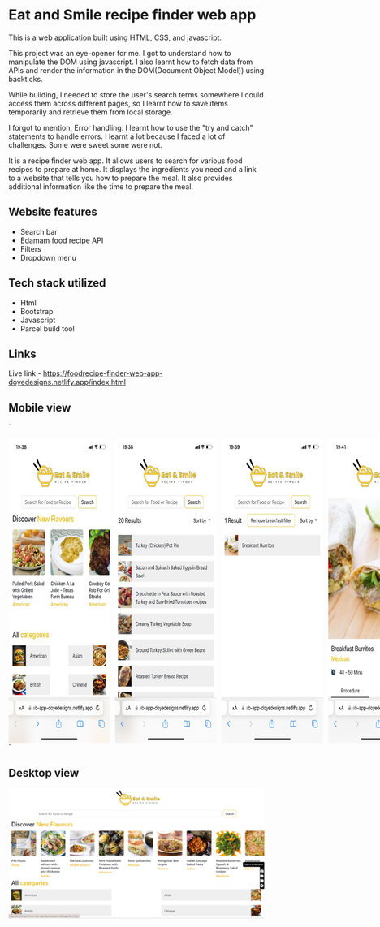 # Eat and Smile recipe finder web app
This is a web application built using HTML, CSS, and javascript. 

This project was an eye-opener for me. I got to understand how to manipulate the DOM using javascript. I also learnt how to fetch data from APIs and render the information in the DOM(Document Object Model)) using backticks. 

While building, I needed to store the user's search terms somewhere I could access them across different pages, so  I learnt how to save items temporarily and retrieve them from local storage. 

I forgot to mention, Error handling. I learnt how to use the "try and catch" statements to handle errors. I learnt a lot because I faced a lot of challenges. Some were sweet some were not.

It is a recipe finder web app. It allows users to search for various food recipes to prepare at home. It displays the ingredients you need and a link to a website that tells you how to prepare the meal. It also provides additional information like the time to prepare the meal.


## Website features

- Search bar
- Edamam food recipe API
- Filters
- Dropdown menu   

## Tech stack utilized

- Html
- Bootstrap
- Javascript
- Parcel build tool

## Links
Live link - https://foodrecipe-finder-web-app-doyedesigns.netlify.app/index.html

## Mobile view

`<div style="display: flex;">
  <img src="/images/home.jpg" alt="Image 1" width="200" height="600" style="margin-right: 10px;"/>
  <img src="/images/search.jpg" alt="Image 2" width="200" height="600" style="margin-right: 10px;"/>
  <img src="/images/filter.jpg" alt="Image 1" width="200" height="600" style="margin-right: 10px;"/>
  <img src="/images/items.jpg" alt="Image 2" width="200" height="600" style="margin-right: 10px;"/>
</div>
`

## Desktop view

![Desktop view](/images/desktop%20view.png)



